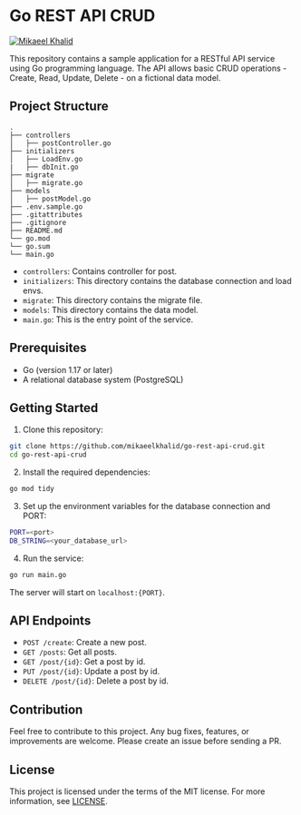 # Go REST API CRUD

[![Mikaeel Khalid](https://badgen.now.sh/badge/by/mikaeelkhalid/purple)](#)

This repository contains a sample application for a RESTful API service using Go programming language. The API allows basic CRUD operations - Create, Read, Update, Delete - on a fictional data model.

## Project Structure

```
.
├── controllers
│   ├── postController.go
├── initializers
│   ├── LoadEnv.go
|   ├── dbInit.go
├── migrate
│   ├── migrate.go
├── models
│   ├── postModel.go
├── .env.sample.go
├── .gitattributes
├── .gitignore
├── README.md
└── go.mod
└── go.sum
└── main.go
```

- `controllers`: Contains controller for post.
- `initializers`: This directory contains the database connection and load envs.
- `migrate`: This directory contains the migrate file.
- `models`: This directory contains the data model.
- `main.go`: This is the entry point of the service.

## Prerequisites

- Go (version 1.17 or later)
- A relational database system (PostgreSQL)

## Getting Started

1. Clone this repository:

```bash
git clone https://github.com/mikaeelkhalid/go-rest-api-crud.git
cd go-rest-api-crud
```

2. Install the required dependencies:

```bash
go mod tidy
```

3. Set up the environment variables for the database connection and PORT:

```bash
PORT=<port>
DB_STRING=<your_database_url>
```

4. Run the service:

```bash
go run main.go
```

The server will start on `localhost:{PORT}`.

## API Endpoints

- `POST /create`: Create a new post.
- `GET /posts`: Get all posts.
- `GET /post/{id}`: Get a post by id.
- `PUT /post/{id}`: Update a post by id.
- `DELETE /post/{id}`: Delete a post by id.

## Contribution

Feel free to contribute to this project. Any bug fixes, features, or improvements are welcome. Please create an issue before sending a PR.

## License

This project is licensed under the terms of the MIT license. For more information, see [LICENSE](LICENSE).
